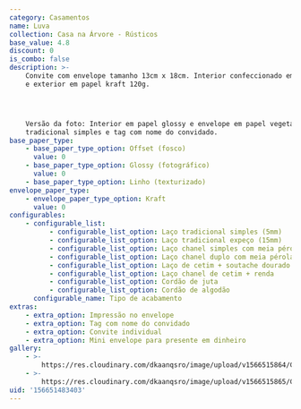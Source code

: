 ```yaml
---
category: Casamentos
name: Luva
collection: Casa na Árvore - Rústicos
base_value: 4.8
discount: 0
is_combo: false
description: >-
    Convite com envelope tamanho 13cm x 18cm. Interior confeccionado em papel 180g
    e exterior em papel kraft 120g.




    Versão da foto: Interior em papel glossy e envelope em papel vegetal com laço
    tradicional simples e tag com nome do convidado.
base_paper_type:
    - base_paper_type_option: Offset (fosco)
      value: 0
    - base_paper_type_option: Glossy (fotográfico)
      value: 0
    - base_paper_type_option: Linho (texturizado)
envelope_paper_type:
    - envelope_paper_type_option: Kraft
      value: 0
configurables:
    - configurable_list:
          - configurable_list_option: Laço tradicional simples (5mm)
          - configurable_list_option: Laço tradicional expeço (15mm)
          - configurable_list_option: Laço chanel simples com meia pérola
          - configurable_list_option: Laço chanel duplo com meia pérola
          - configurable_list_option: Laço de cetim + soutache dourado ou prateado
          - configurable_list_option: Laço chanel de cetim + renda
          - configurable_list_option: Cordão de juta
          - configurable_list_option: Cordão de algodão
      configurable_name: Tipo de acabamento
extras:
    - extra_option: Impressão no envelope
    - extra_option: Tag com nome do convidado
    - extra_option: Convite individual
    - extra_option: Mini envelope para presente em dinheiro
gallery:
    - >-
        https://res.cloudinary.com/dkaanqsro/image/upload/v1566515864/Casamentos/Modelo_Luva_1_rust_ffoboy.jpg
    - >-
        https://res.cloudinary.com/dkaanqsro/image/upload/v1566515865/Casamentos/Modelo_Luva_2_rust_hh7i54.jpg
uid: '156651483403'
---
```

